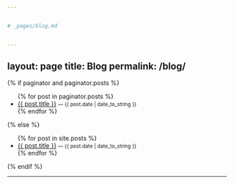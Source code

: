 ```yaml
---


# _pages/blog.md


---
```

layout: page
title: Blog
permalink: /blog/
---


{% if paginator and paginator.posts %}
<ul>
{% for post in paginator.posts %}
<li>
<a href="{{ post.url | relative_url }}">{{ post.title }}</a>
<small>— {{ post.date | date_to_string }}</small>
</li>
{% endfor %}
</ul>
{% else %}
<ul>
{% for post in site.posts %}
<li>
<a href="{{ post.url | relative_url }}">{{ post.title }}</a>
<small>— {{ post.date | date_to_string }}</small>
</li>
{% endfor %}
</ul>
{% endif %}


---